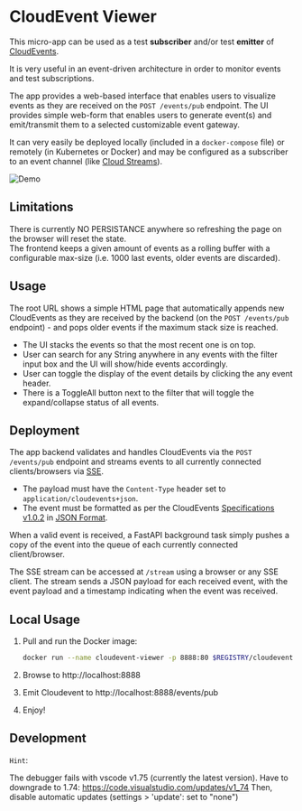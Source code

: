 # CloudEvent Viewer

This micro-app can be used as a test **subscriber** and/or test **emitter** of [CloudEvents](https://cloudevents.io/).

It is very useful in an event-driven architecture in order to monitor events and test subscriptions.

The app provides a web-based interface that enables users to visualize events as they are received on the `POST /events/pub` endpoint. The UI provides simple web-form that enables users to generate event(s) and emit/transmit them to a selected customizable event gateway.

It can very easily be deployed locally (included in a `docker-compose` file) or remotely (in Kubernetes or Docker) and may be configured as a subscriber to an event channel (like [Cloud Streams](https://github.com/neuroglia-io/cloud-streams)).

![Demo](assets/cloudevent-player_demo_0.1.gif)

## Limitations

There is currently NO PERSISTANCE anywhere so refreshing the page on the browser will reset the state.  
The frontend keeps a given amount of events as a rolling buffer with a configurable max-size (i.e. 1000 last events, older events are discarded).

## Usage

The root URL shows a simple HTML page that automatically appends new CloudEvents as they are received by the backend (on the `POST /events/pub` endpoint) - and pops older events if the maximum stack size is reached.

- The UI stacks the events so that the most recent one is on top.
- User can search for any String anywhere in any events with the filter input box and the UI will show/hide events accordingly.
- User can toggle the display of the event details by clicking the any event header.
- There is a ToggleAll button next to the filter that will toggle the expand/collapse status of all events.

## Deployment

The app backend validates and handles CloudEvents via the `POST /events/pub` endpoint and streams events to all currently connected clients/browsers via [SSE](https://developer.mozilla.org/en-US/docs/Web/API/Server-sent_events).

- The payload must have the `Content-Type` header set to `application/cloudevents+json`.
- The event must be formatted as per the CloudEvents [Specifications v1.0.2](https://github.com/cloudevents/spec/blob/v1.0.2/cloudevents/spec.md) in [JSON Format](https://github.com/cloudevents/spec/blob/v1.0.2/cloudevents/formats/json-format.md).  

When a valid event is received, a FastAPI background task simply pushes a copy of the event into the queue of each currently connected client/browser.  

The SSE stream can be accessed at `/stream` using a browser or any SSE client. The stream sends a JSON payload for each received event, with the event payload and a timestamp indicating when the event was received.

## Local Usage

1. Pull and run the Docker image:

    ```sh
    docker run --name cloudevent-viewer -p 8888:80 $REGISTRY/cloudevent-viewer:latest
    ```

2. Browse to http://localhost:8888

3. Emit Cloudevent to http://localhost:8888/events/pub

4. Enjoy!

## Development

`Hint`:

The debugger fails with vscode v1.75 (currently the latest version).
Have to downgrade to 1.74: https://code.visualstudio.com/updates/v1_74 Then, disable automatic updates (settings > 'update': set to "none")
